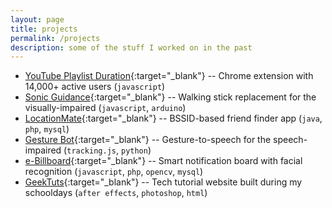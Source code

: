 ```yaml
---
layout: page
title: projects
permalink: /projects
description: some of the stuff I worked on in the past
---
```


* [YouTube Playlist Duration](https://chrome.google.com/webstore/detail/youtube-playlist-duration/ijppgifnllaehojnpbphigenojfjnhml){:target="_blank"} -- Chrome extension with 14,000+ active users (`javascript`)
* [Sonic Guidance](https://devpost.com/software/sonic-guidance){:target="_blank"} -- Walking stick replacement for the visually-impaired (`javascript`, `arduino`)
* [LocationMate](https://github.com/sridhama/locationmate){:target="_blank"} -- BSSID-based friend finder app (`java`, `php`, `mysql`)
* [Gesture Bot](https://drive.google.com/file/d/1WpdQKsBEYyBZivJVG650b1_nsFcUEVOy/view?usp=sharing){:target="_blank"} -- Gesture-to-speech for the speech-impaired (`tracking.js`, `python`)
* [e-Billboard](https://github.com/sridhama/e-billboard){:target="_blank"} -- Smart notification board with facial recognition (`javascript`, `php`, `opencv`, `mysql`)
* [GeekTuts](https://www.youtube.com/user/GeekTutsOfficial){:target="_blank"} -- Tech tutorial website built during my schooldays (`after effects`, `photoshop`, `html`)